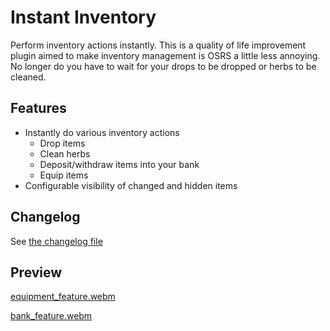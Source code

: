 # Instant Inventory

Perform inventory actions instantly.
This is a quality of life improvement plugin aimed to make inventory management is OSRS a
little less annoying.
No longer do you have to wait for your drops to be dropped or herbs to be cleaned.

## Features

* Instantly do various inventory actions
  * Drop items
  * Clean herbs
  * Deposit/withdraw items into your bank
  * Equip items
* Configurable visibility of changed and hidden items

## Changelog

See [the changelog file](./CHANGELOG.md)

## Preview

[equipment_feature.webm](https://github.com/elgbar/instant-inventory/assets/1556738/84f4b6e0-f17a-4952-ad43-cbfb00b433a1)

[bank_feature.webm](https://github.com/elgbar/instant-inventory/assets/1556738/ffb93f2d-f57c-445a-b47d-1de9eab34f74)